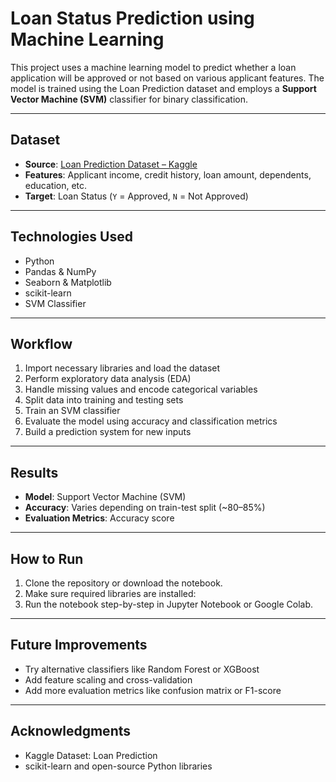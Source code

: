 # Loan Status Prediction using Machine Learning

This project uses a machine learning model to predict whether a loan application will be approved or not based on various applicant features. The model is trained using the Loan Prediction dataset and employs a **Support Vector Machine (SVM)** classifier for binary classification.

---

## Dataset

- **Source**: [Loan Prediction Dataset – Kaggle](https://www.kaggle.com/datasets/ninzaami/loan-predication)
- **Features**: Applicant income, credit history, loan amount, dependents, education, etc.
- **Target**: Loan Status (`Y` = Approved, `N` = Not Approved)

---

## Technologies Used

- Python  
- Pandas & NumPy  
- Seaborn & Matplotlib  
- scikit-learn  
- SVM Classifier

---

## Workflow

1. Import necessary libraries and load the dataset  
2. Perform exploratory data analysis (EDA)  
3. Handle missing values and encode categorical variables  
4. Split data into training and testing sets  
5. Train an SVM classifier  
6. Evaluate the model using accuracy and classification metrics  
7. Build a prediction system for new inputs

---

## Results

- **Model**: Support Vector Machine (SVM)  
- **Accuracy**: Varies depending on train-test split (~80–85%)  
- **Evaluation Metrics**: Accuracy score

---

## How to Run

1. Clone the repository or download the notebook.  
2. Make sure required libraries are installed:
3. Run the notebook step-by-step in Jupyter Notebook or Google Colab.

---

## Future Improvements

- Try alternative classifiers like Random Forest or XGBoost
- Add feature scaling and cross-validation
- Add more evaluation metrics like confusion matrix or F1-score

---

## Acknowledgments

- Kaggle Dataset: Loan Prediction
- scikit-learn and open-source Python libraries
